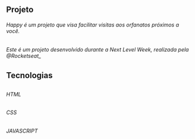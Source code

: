 <h2>Projeto</h2>  
  <h6>Happy é um projeto que visa facilitar visitas aos orfanatos próximos a você.</h6>
<h6>Este é um projeto desenvolvido durante a Next Level Week, realizada pela @Rocketseat_</h6> 

<h2> Tecnologias <h2>
  <h6>HTML</h6>
  <h6>CSS</h6>
  <h6>JAVASCRIPT</h6>
